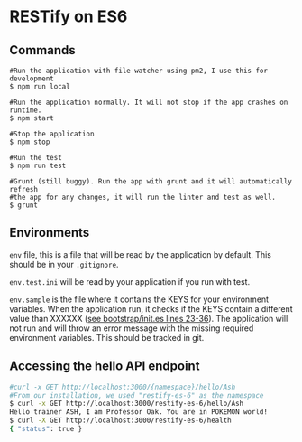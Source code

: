 # RESTify on ES6

## Commands
```
#Run the application with file watcher using pm2, I use this for development
$ npm run local

#Run the application normally. It will not stop if the app crashes on runtime.
$ npm start

#Stop the application
$ npm stop

#Run the test
$ npm run test

#Grunt (still buggy). Run the app with grunt and it will automatically refresh
#the app for any changes, it will run the linter and test as well.
$ grunt
```

## Environments
```env``` file, this is a file that will be read by the application by default.
This should be in your ```.gitignore```.

```env.test.ini``` will be read by your
application if you run with test.

```env.sample``` is the file where it contains the KEYS for your environment
variables. When the application run, it checks if the KEYS contain a different
value than XXXXXX ([see bootstrap/init.es lines 23-36](https://github.com/warrenca/generator-restify-es-6/blob/master/generators/app/templates/bootstrap/init.es#L23-L36)). The application will not
run and will throw an error message with the missing required environment
variables. This should be tracked in git.

## Accessing the hello API endpoint
```bash
#curl -x GET http://localhost:3000/{namespace}/hello/Ash
#From our installation, we used "restify-es-6" as the namespace
$ curl -x GET http://localhost:3000/restify-es-6/hello/Ash
Hello trainer ASH, I am Professor Oak. You are in POKEMON world!
$ curl -X GET http://localhost:3000/restify-es-6/health
{ "status": true }
```
